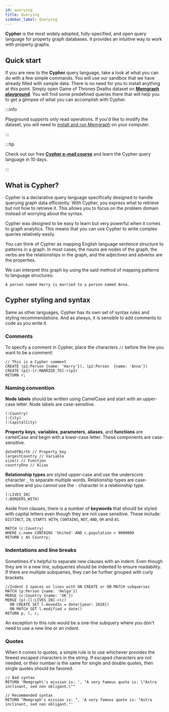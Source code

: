```yaml
---
id: querying
title: Querying
sidebar_label: Querying
---
```



**Cypher** is the most widely adopted, fully-specified, and open query language
for property graph databases. It provides an intuitive way to work with property
graphs.

## Quick start

If you are new to the **Cypher** query language, take a look at what you can do
with a few simple commands. You will use our sandbox that we have already filled
with sample data. There is no need for you to install anything at this point.
Simply open Game of Thrones Deaths dataset on [**Memgraph
playground**](https://playground.memgraph.com/sandbox/game-of-thrones-deaths).
You will find some predefined queries there that will help you to get a glimpse
of what you can accomplish with Cypher.

:::info

Playground supports only read operations. If you'd like to modify the dataset,
you will need to [install and run Memgraph](../memgraph/installation) on your
computer.

:::

:::tip

Check out our free [**Cypher e-mail 
course**](https://memgraph.com/learn-cypher-query-language) and learn the Cypher
query language in 10 days.

:::

## What is Cypher?

Cypher is a declarative query language specifically designed to handle querying
graph data efficiently. With Cypher, you express what to retrieve but not how to
retrieve it. This allows you to focus on the problem domain instead of worrying
about the syntax.

Cypher was designed to be easy to learn but very powerful when it comes to graph
analytics. This means that you can use Cypher to write complex queries
relatively easily. 

You can think of Cypher as mapping English language sentence structure to
patterns in a graph. In most cases, the nouns are nodes of the graph, the verbs
are the relationships in the graph, and the adjectives and adverbs are the
properties.

We can interpret this graph by using the said method of mapping patterns to
language structures: 

```nocopy
A person named Harry is married to a person named Anna.
```

## Cypher styling and syntax

Same as other languages, Cypher has its own set of syntax rules and styling
recommendations. And as always, it is sensible to add comments to code as you
write it.

### Comments

To specify a comment in Cypher, place the characters `//` before the line you
want to be a comment:

```cypher
// This is a Cypher comment
CREATE (p1:Person {name: 'Harry'}), (p2:Person  {name: 'Anna'})
CREATE (p1)-[r:MARRIED_TO]->(p2)
RETURN r;
```

### Naming convention

**Node labels** should be written using CamelCase and start with an upper-case
letter. Node labels are case-sensitive. 

```nocopy
(:Country)
(:City)
(:CapitalCity)
```

**Property keys**, **variables**, **parameters**, **aliases**, and **functions**
are camelCase and begin with a lower-case letter. These components are
case-sensitive. 

```cypher
dateOfBirth // Property key
largestCountry // Variable
size() // Function
countryOne // Alias
```

**Relationship types** are styled upper-case and use the underscore character
`_` to separate multiple words. Relationship types are case-sensitive and you
cannot use the `-` character in a relationship type.

```cypher
[:LIVES_IN]
(:BORDERS_WITH)
```

Aside from clauses, there is a number of **keywords** that should be styled with
capital letters even though they are not case sensitive. These include:
`DISTINCT`, `IN`, `STARTS WITH`, `CONTAINS`, `NOT`, `AND`, `OR` and `AS`.

```cypher
MATCH (c:Country)
WHERE c.name CONTAINS 'United' AND c.population > 9000000
RETURN c AS Country;
```

### Indentations and line breaks

Sometimes it's helpful to separate new clauses with an indent. Even though they
are in a new line, subqueries should be indented to ensure readability. If there
are multiple subqueries, they can be further grouped with curly brackets.

```cypher
//Indent 2 spaces on lines with ON CREATE or ON MATCH subqueries
MATCH (p:Person {name: 'Helga'})
MERGE (c:Country {name: 'UK'})
MERGE (p)-[l:LIVES_IN]->(c)
  ON CREATE SET l.movedIn = date({year: 2020})
  ON MATCH SET l.modified = date()
RETURN p, l, c;

```

An exception to this rule would be a one-line subquery where you don't need to
use a new line or an indent.

### Quotes

When it comes to quotes, a simple rule is to use whichever provides the fewest
escaped characters in the string. If escaped characters are not needed, or their
number is the same for single and double quotes, then single quotes should be
favored. 

```cypher
// Bad syntax
RETURN 'Memgraph\'s mission is: ', "A very famous quote is: \"Astra inclinant, sed non obligant.\""

// Recommended syntax
RETURN "Memgraph's mission is: ", 'A very famous quote is: "Astra inclinant, sed non obligant."'
```

